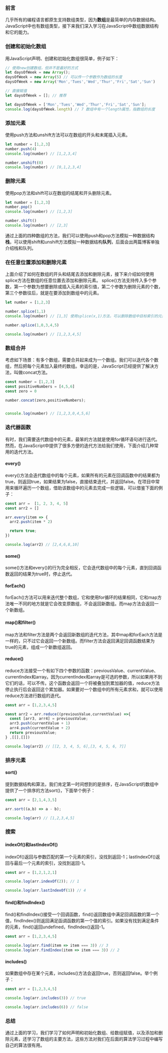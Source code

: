 ### 前言
几乎所有的编程语言都原生支持数组类型，因为**数组**是最简单的内存数据结构。JavaScript中也有数组类型，接下来我们深入学习在JavaScript中数组数据结构和它的能力。


### 创建和初始化数组
用JavaScript声明、创建和初始化数组很简单，例子如下：
``` typescript
// 使用new创建数组，但并不是最好的方式
let daysOfWeek = new Array();
daysOfWeek = new Array(5) // 可以传一个参数作为数组的长度
daysOfWeek = new Array('Mon','Tues','Wed','Thur','Fri','Sat','Sun')

// 直接赋值
let daysOfWeek = []; // 推荐

let daysOfWeek = ['Mon','Tues','Wed','Thur','Fri','Sat','Sun']; 
console.log(daysOfWeek.length) // 7 数组中有一个length属性，指数组的长度
```

### 添加元素
使用push方法和unshift方法可以在数组的开头和末尾插入元素。
``` typescript
let number = [1,2,3]
number.push(4)
console.log(number) // [1,2,3,4]

number.unshift(0)
console.log(number) // [0,1,2,3,4]
```

### 删除元素
使用pop方法和shift可以在数组的结尾和开头删除元素。
``` typescript
let number = [1,2,3]
number.pop()
console.log(number) // [1,2,3]

number.shift()
console.log(number) // [2,3]
```

通过上面的四种数组的方法，我们可以使用push和pop方法模拟一种数据结构**栈**，可以使用shift和unshift方法模拟一种数据结构**队列**，后面会出两篇博客单独介绍栈和队列。

### 在任意位置添加和删除元素
上面介绍了如何在数组的开头和结尾去添加和删除元素，接下来介绍如何使用splice方法在数组的任意位置去添加和删除元素。
splice()方法支持传入多个参数，第一个参数为想要删除或插入元素的索引值，第二个参数为删除元素的个数，第三个参数往后，就是在要添加到数组中的元素。
``` typescript
let number = [1,2,3]

number.splice(1,1)
console.log(number) // [1,3] 使用splice(x,1)方法，可以删除数组中目标索引的元素。

number.splice(1,0,3,4,5)

console.log(number) // [1,2,3,4,5]
```

### 数组合并
考虑如下场景：有多个数组，需要合并起来成为一个数组。我们可以迭代各个数组，然后把每个元素加入最终的数组。幸运的是，JavaScript已经提供了解决方法，叫做concat方法。
``` typescript
const number = [1,2,3]
const positiveNumbers = [4,5,6]
const zero = 0

number.concat(zero,positiveNumbers);


console.log(number) // [1,2,3,0,4,5,6]
```

### 迭代器函数
有时，我们需要迭代数组中的元素，最笨的方法就是使用for循环语句进行迭代。然而，在JavaScript中提供了很多方便的迭代方法给我们使用，下面介绍几种常用的迭代方法。

#### every()
every()方法会迭代数组中的每个元素，如果所有的元素在回调函数中的结果都为true，则返回true，如果结果为false，直接结束迭代，并返回false。在项目中常用来循环遍历一个数组，借助该数组中的元素去完成一些逻辑，可以借鉴下面的例子：
``` typescript
const arr =  [1, 2, 3, 4, 5]
const arr2 = []

arr.every(item => {
  arr2.push(item * 2)

  return true;
})

console.log(arr2) // [2,4,6,8,10]
```

#### some()
some()方法和every()的行为完全相反，它会迭代数组中的每个元素，直到回调函数返回的结果为true时，停止迭代。

#### forEach()
forEach()方法可以用来迭代整个数组，它和使用for循环的结果相同，它和map方法唯一不同的地方就是它会改变原数组，不会返回新数组。而map方法会返回一个新数组。

#### map()和filter()
map方法和filter方法是两个会返回新数组的迭代方法，其中map和forEach方法是一样的，只不过它会返回一个新数组。而filter方法会返回满足回调函数结果为true的元素，组成一个新数组返回。

#### reduce()
reduce方法接受一个有如下四个参数的函数：previousValue、currentValue、currentIndex和array。因为currentIndex和array是可选的参数，所以如果用不到它们的话，可以不传。这个函数会返回一个将被叠加到累加器的值，reduce方法停止执行后会返回这个累加器。如果要对一个数组中的所有元素求和，就可以使用reduce方法进行数组的迭代。
``` typescript
const arr = [1,2,3,4,5]

const arr2 = arr.reduce((previousValue,currentValue) =>{
  const [arr3, arr4] = previousValue;
  arr3.push(currentValue + 1)
  arr4.push(currentValue + 2)
  return previousValue;
} ,[[],[]])

console.log(arr2) // [[2, 3, 4, 5, 6],[3, 4, 5, 6, 7]]
```

### 排序元素

#### sort()
提到数据结构和算法，我们肯定第一时间想到的是排序，在JavaScript的数组中提供了一个排序的方法sort()，下面举个例子：
``` typescript
const arr = [2,1,4,3,5]

arr.sort((a,b) => a - b);

console.log(arr) // [1,2,3,4,5]
```

### 搜索

#### indexOf()和lastIndexOf()
indexOf()返回与参数匹配的第一个元素的索引，没找到返回-1；lastIndexOf()返回与最后一个元素的索引，没找到返回-1。
```typescript
const arr = [1,2,1,2,1]

console.log(arr.indexOf(2)); // 1

console.log(arr.lastIndexOf(1)) // 4
```

#### find()和findIndex()
find()和findIndex()接受一个回调函数，find()返回数组中满足回调函数的第一个值，findIndex()则返回满足函调函数的第一个值的索引。如果没有找到满足条件的元素，find()返回undefined，findIndex()返回-1。
``` typescript
const arr = [1,2,3,4,5]

console.log(arr.find(item => item === 3)) // 3
console.log(arr.findIndex(item => item === 3)) // 2
```

#### includes()
如果数组中存在某个元素，includes()方法会返回true，否则返回false。举个例子：
``` typescript
const arr = [1,2,3,4,5]

console.log(arr.includes(3)) // true

console.log(arr.includes(6)) // false
```

### 总结
通过上面的学习，我们学习了如何声明和初始化数组、给数组赋值，以及添加和删除元素，还学习了数组的主要方法，这些方法对我们在后面的算法学习过程中编写自己的算法很有用。